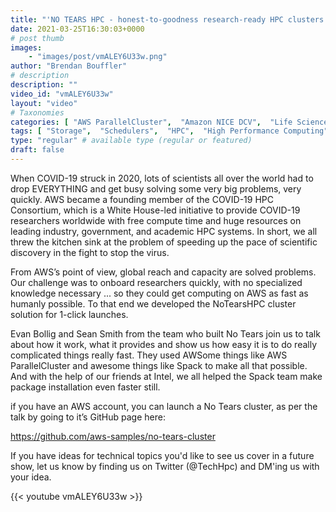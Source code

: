 ```yaml
---
title: "'NO TEARS HPC - honest-to-goodness research-ready HPC clusters in under 10 minutes."
date: 2021-03-25T16:30:03+0000
# post thumb
images:
    - "images/post/vmALEY6U33w.png"
author: "Brendan Bouffler"
# description
description: ""
video_id: "vmALEY6U33w"
layout: "video"
# Taxonomies
categories: [ "AWS ParallelCluster",  "Amazon NICE DCV",  "Life Sciences", ]
tags: [ "Storage",  "Schedulers",  "HPC",  "High Performance Computing",  "EC2",  "Lustre",  "Covid-19",  "virtualization",  "ParallelCluster",  "DCV",  "CPUs",  "GPUs",  "vizualization",  "techshorts", ]
type: "regular" # available type (regular or featured)
draft: false
---
```


When COVID-19 struck in 2020, lots of scientists all over the world had to drop EVERYTHING and get busy solving some very big problems, very quickly. AWS became a founding member of the COVID-19 HPC Consortium, which is a White House-led initiative to provide COVID-19 researchers worldwide with free compute time and huge resources on leading industry, government, and academic HPC systems. In short, we all threw the kitchen sink at the problem of speeding up the pace of scientific discovery in the fight to stop the virus.

From AWS’s point of view, global reach and capacity are solved problems. Our challenge was to onboard researchers quickly, with no specialized knowledge necessary ... so they could get computing on AWS as fast as humanly possible. To that end we developed the NoTearsHPC cluster solution for 1-click launches.

Evan Bollig and Sean Smith from the team who built No Tears join us to talk about how it work, what it provides and show us how easy it is to do really complicated things really fast. They used AWSome things like AWS ParallelCluster and awesome things like Spack to make all that possible. And with the help of our friends at Intel, we all helped the Spack team make package installation even faster still.

if you have an AWS account, you can launch a No Tears cluster, as per the talk by going to it’s GitHub page here:

https://github.com/aws-samples/no-tears-cluster

If you have ideas for technical topics you'd like to see us cover in a future show, let us know by finding us on Twitter (@TechHpc) and DM'ing us with your idea.

{{< youtube vmALEY6U33w >}}
